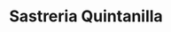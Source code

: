 ---
title: "Sastreria Quintanilla"
url: /ciudad-satelite/sastreria-quintanilla/
shop: Schneiderei
---